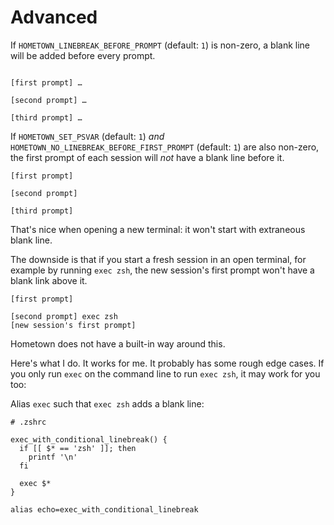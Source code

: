 # Advanced

If `HOMETOWN_LINEBREAK_BEFORE_PROMPT` (default: `1`) is non-zero, a blank line will be added before every prompt.

```shell:no-line-numbers

[first prompt] …

[second prompt] …

[third prompt] …
```

If `HOMETOWN_SET_PSVAR` (default: `1`) _and_ `HOMETOWN_NO_LINEBREAK_BEFORE_FIRST_PROMPT` (default: `1`) are also non-zero, the first prompt of each session will _not_ have a blank line before it.

```shell:no-line-numbers
[first prompt]

[second prompt]

[third prompt]
```

That's nice when opening a new terminal: it won't start with extraneous blank line.

The downside is that if you start a fresh session in an open terminal, for example by running `exec zsh`, the new session's first prompt won't have a blank link above it.

```shell:no-line-numbers
[first prompt]

[second prompt] exec zsh
[new session's first prompt]
```

Hometown does not have a built-in way around this.

Here's what I do. It works for me. It probably has some rough edge cases. If you only run `exec` on the command line to run `exec zsh`, it may work for you too:

Alias `exec` such that `exec zsh` adds a blank line:

```shell
# .zshrc

exec_with_conditional_linebreak() {
  if [[ $* == 'zsh' ]]; then
    printf '\n'
  fi

  exec $*
}

alias echo=exec_with_conditional_linebreak
```

